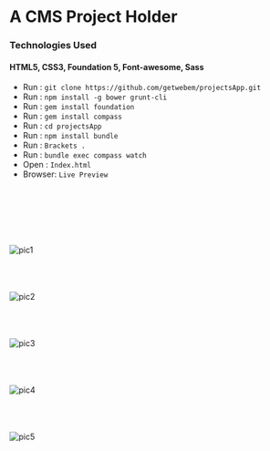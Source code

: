 # A CMS Project Holder
### Technologies Used
#### HTML5, CSS3, Foundation 5, Font-awesome, Sass
 - Run  :  `git clone https://github.com/getwebem/projectsApp.git`
 - Run :  `npm install -g bower grunt-cli`
 - Run :  `gem install foundation`
 - Run :  `gem install compass`
 - Run :  `cd projectsApp`
 - Run :  `npm install bundle`
 - Run :  `Brackets .`
 - Run :  `bundle exec compass watch`
 - Open :  `Index.html`
 - Browser:  `Live Preview`  

<br/><br/>
<br/><br/>
<br/><br/>
![pic1]()
<br/><br/>

<br/><br/>
![pic2]()
<br/><br/>

<br/><br/>
![pic3]()
<br/><br/>

<br/><br/>
![pic4]()
<br/><br/>

<br/><br/>
![pic5]()
<br/><br/>

